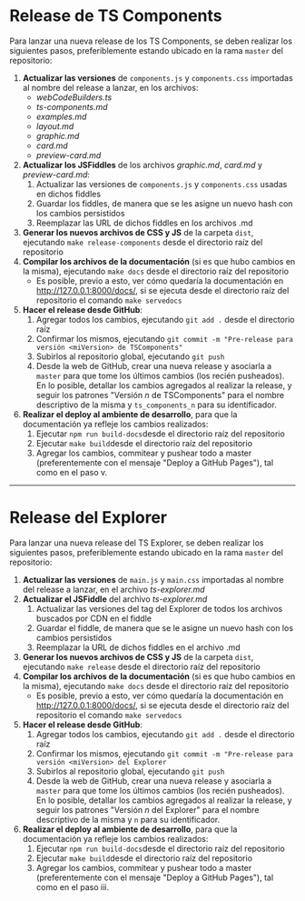 # Release de TS Components

Para lanzar una nueva release de los TS Components, se deben realizar los siguientes pasos, preferiblemente estando ubicado en la rama `master` del repositorio:

1. **Actualizar las versiones** de `components.js` y `components.css` importadas al nombre del release a lanzar, en los archivos:
 	- *webCodeBuilders.ts*
 	- *ts-components.md*
	- *examples.md*
	- *layout.md*
 	- *graphic.md*
 	- *card.md*
	- *preview-card.md*
2. **Actualizar los JSFiddles** de los archivos *graphic.md*, *card.md* y *preview-card.md*:
	1. Actualizar las versiones de `components.js` y `components.css` usadas en dichos fiddles
	2. Guardar los fiddles, de manera que se les asigne un nuevo hash con los cambios persistidos
	3. Reemplazar las URL de dichos fiddles en los archivos .md
3. **Generar los nuevos archivos de CSS y JS** de la carpeta `dist`, ejecutando `make release-components` desde el directorio raíz del repositorio
4. **Compilar los archivos de la documentación** (si es que hubo cambios en la misma), ejecutando `make docs` desde el directorio raíz del repositorio
	- Es posible, previo a esto, ver cómo quedaría la documentación en http://127.0.0.1:8000/docs/, si se ejecuta desde el directorio raíz del repositorio el comando `make servedocs`
5. **Hacer el release desde GitHub**:
	1. Agregar todos los cambios, ejecutando `git add .` desde el directorio raíz
	2. Confirmar los mismos, ejecutando `git commit -m "Pre-release para versión <miVersion> de TSComponents"`
	3. Subirlos al repositorio global, ejecutando `git push`
	4. Desde la web de GitHub, crear una nueva release y asociarla a `master` para que tome los últimos cambios (los recién pusheados). En lo posible, detallar los cambios agregados al realizar la release, y seguir los patrones "Versión _n_ de TSComponents" para el nombre descriptivo de la misma y `ts_components_n` para su identificador.
6. **Realizar el deploy al ambiente de desarrollo**, para que la documentación ya refleje los cambios realizados:
	1. Ejecutar `npm run build-docs`desde el directorio raíz del repositorio
	2. Ejecutar `make build`desde el directorio raíz del repositorio
	3. Agregar los cambios, commitear y pushear todo a master (preferentemente con el mensaje "Deploy a GitHub Pages"), tal como en el paso v.
---
# Release del Explorer
Para lanzar una nueva release del TS Explorer, se deben realizar los siguientes pasos, preferiblemente estando ubicado en la rama `master` del repositorio:

1. **Actualizar las versiones** de `main.js` y `main.css` importadas al nombre del release a lanzar, en el archivo _ts-explorer.md_
2. **Actualizar el JSFiddle** del archivo _ts-explorer.md_
	1. Actualizar las versiones del tag del Explorer de todos los archivos buscados por CDN en el fiddle
	2. Guardar el fiddle, de manera que se le asigne un nuevo hash con los cambios persistidos
	3. Reemplazar la URL de dichos fiddles en el archivo .md
3. **Generar los nuevos archivos de CSS y JS** de la carpeta `dist`, ejecutando `make release` desde el directorio raíz del repositorio
4. **Compilar los archivos de la documentación** (si es que hubo cambios en la misma), ejecutando `make docs` desde el directorio raíz del repositorio
	- Es posible, previo a esto, ver cómo quedaría la documentación en http://127.0.0.1:8000/docs/, si se ejecuta desde el directorio raíz del repositorio el comando `make servedocs`
5. **Hacer el release desde GitHub**:
	1. Agregar todos los cambios, ejecutando `git add .` desde el directorio raíz
	2. Confirmar los mismos, ejecutando `git commit -m "Pre-release para versión <miVersion> del Explorer`
	3. Subirlos al repositorio global, ejecutando `git push`
	4. Desde la web de GitHub, crear una nueva release y asociarla a `master` para que tome los últimos cambios (los recién pusheados). En lo posible, detallar los cambios agregados al realizar la release, y seguir los patrones "Versión _n_ del Explorer" para el nombre descriptivo de la misma y `n` para su identificador.
6. **Realizar el deploy al ambiente de desarrollo**, para que la documentación ya refleje los cambios realizados:
	1. Ejecutar `npm run build-docs`desde el directorio raíz del repositorio
	2. Ejecutar `make build`desde el directorio raíz del repositorio
	3. Agregar los cambios, commitear y pushear todo a master (preferentemente con el mensaje "Deploy a GitHub Pages"), tal como en el paso iii.